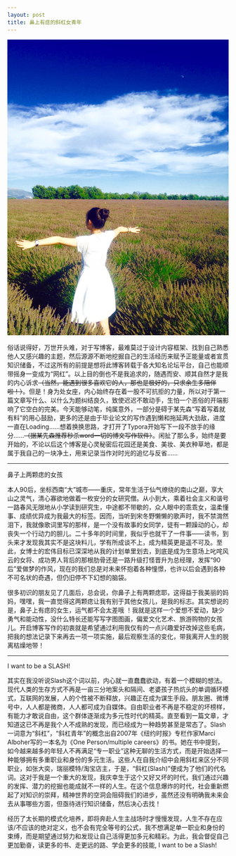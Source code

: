 ```yaml
---
layout: post
title: 鼻上有痣的斜杠女青年
---
```


![xxx](/img/IMG_0341.jpg)


俗话说得好，万世开头难，对于写博客，最难莫过于设计内容框架、找到自己熟悉他人又感兴趣的主题，然后源源不断地挖掘自己的生活经历来赋予正能量或者宣贯知识储备，不过这所有的前提是想将此博客转载于各大知名论坛平台，自己也能顺带摇身一变成为“网红”。以上目的倒也不是我追求的，随遇而安、顺其自然才是我的内心诉求~~（当然，能遇到很多喜欢它的人，那也是极好的，只求余生多陪伴啦！）~~。但是！身为处女座，内心始终存在着一股不可抗拒的力量，所以对于第一篇文章写什么、以什么为题纠结良久，致使迟迟不敢动手，生怕一个恶俗的开端影响了它空白的完美。今天能够动笔，纯属意外，一部分是碍于某先森“写着写着就有料”的用心鼓励，更多的还是由于毕业论文的写作遇到懒和拖延两大劲敌，进度一直在Loading……想着换换思路，才打开了Typora开始写下一段不放手的缘分……~~（据某先森推荐秒杀word一切的博文写作软件）~~。闲扯了那么多，始终是要开始的，不论以后这个博客是心灵秘密后花园还是美食、美妆、美衣种草地，都是属于我自己的一块净土，用来记录当作对时光的追忆与反省……

------

鼻子上两颗痣的女孩

本人90后，坐标西南“大”城市——重庆，常年生活于仙气缭绕的南山之巅，享大山之灵气，清心寡欲地做着一枚安分的女研究僧。从小到大，乘着社会主义和谐号一路春风无限地从小学读到研究生，中途都不带歇的，众人眼中的乖乖女，温柔懂事、成绩优异成为我最大的标签。因而，当听到宋冬野懒懒的歌声时，我不禁潸然泪下，我就像歌词里写的那样，是一个没有故事的女同学，徒有一颗躁动的心，却丧失一个行动力的胆儿。二十多年的时间里，我似乎也就干了一件事——读书，到头来才发现我其实不是这块料儿，学有所成谈不上，成为精英更是遥不可及。至此，女博士的宏伟目标已深深地从我的计划单里划去，到底是成为生意场上叱咤风云的女将、成功男人背后的那根肋骨还是一路升级打怪晋升为总经理，发挥“90后”爱做梦的作风，现在的我们总是对未来怀抱着各种憧憬，也许以后会遇到各种不可名状的奇遇，但仍旧停不下幻想的脑袋。

很多初识的朋友见了几面后，总会说，你鼻子上有两颗痣耶，这得益于我美丽的妈妈，嘿嘿，我一直觉得这两颗痣让我有别于其他女孩儿，是我的标志。其实想说的是，鼻子上有痣的女生，运气都不会太差哦 ！我就是这样一个爱想不爱动，缺少勇气和能动性，没什么特长还能写写字图图画，偏爱文化艺术、旅游购物的女孩儿。开启博客写作的初衷就是希望通过利用我仅有的一点兴趣爱好改掉这些毛病，把我的想法记录下来再去一项一项实施，最后观察生活的变化，带我离开人生的脱离枯燥地带！

------

I want to be a SLASH!

其实在我没听说Slash这个词以前，内心就一直蠢蠢欲动，有着一个模糊的想法。现代人类的生存方式不再是一亩三分地案头和隔间、老婆孩子热炕头的单调循环模式，互联网的发展，人的个性被不断释放，兴趣正在成为谋生手段。朋友圈、微博号中，人人都是微商，人人都可成为自媒体。自由职业者不再是不稳定的坏榜样，有能力才敢说自由，这个群体逐渐成为多元性时代的精英。直至看到一篇文章，才知道这已不再是我个人不成熟的发现，而已经成为一种趋势甚至是常态了。Slash一词意为“斜杠”，“斜杠青年”的概念出自2007年《纽约时报》专栏作家Marci Alboher写的一本名为《One Person/multiple careers》的书。她在书中提到，如今越来越多的年轻人不再满足“专一职业”这种无聊的生活方式，而是开始选择一种能够拥有多重职业和身份的多元生活。这些人在自我介绍中会用斜杠来区分不同职业，如张大奕，瑞丽模特/淘宝店主，于是，“斜杠(Slash)”便成为了他们的代名词。这对于我是一个重大的发现，我庆幸生于这个又好又坏的时代，我们通过兴趣的发挥、潜力的挖掘也能成就不一样的人生。在这个信息爆炸的时代，社会重新燃起了对知识的崇拜，精神世界的空洞会阻碍我们的进步，虽然还没有明确我未来会去从事哪些方面，但亟待进行知识储备，然后决心去找！

经历了太长期的模式化培养，即将奔赴人生主战场时才慢慢发现，人生不存在应该/不应该的绝对定义，也不会有完全等号的公式，我不想满足单一职业和身份的束缚，而是期望通过努力和发现让自己活得更加多元和精彩。为此，我会督促自己更加勤奋，读更多的书、走更远的路、学会更多的技能, I want to be a Slash!

